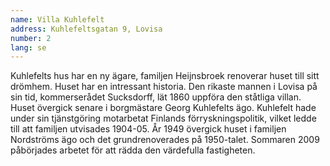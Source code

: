 ```yaml
---
name: Villa Kuhlefelt
address: Kuhlefeltsgatan 9, Lovisa
number: 2
lang: se
---
```

Kuhlefelts hus har en ny ägare, familjen Heijnsbroek renoverar huset till sitt drömhem. Huset har en intressant historia. Den rikaste mannen i Lovisa på sin tid, kommerserådet Sucksdorff, lät 1860 uppföra den ståtliga villan. Huset övergick senare i borgmästare Georg Kuhlefelts ägo. Kuhlefelt hade under sin tjänstgöring motarbetat Finlands förryskningspolitik, vilket ledde till att familjen utvisades 1904-05. År 1949 övergick huset i familjen Nordströms ägo och det grundrenoverades på 1950-talet. Sommaren 2009 påbörjades arbetet för att rädda den värdefulla fastigheten. 
